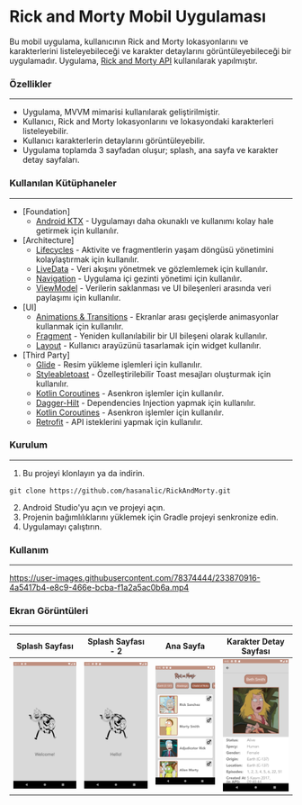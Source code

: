 # Rick and Morty Mobil Uygulaması

Bu mobil uygulama, kullanıcının Rick and Morty lokasyonlarını ve karakterlerini listeleyebileceği ve karakter detaylarını görüntüleyebileceği bir uygulamadır. Uygulama, [Rick and Morty API](https://rickandmortyapi.com) kullanılarak yapılmıştır.

### Özellikler
--------------
- Uygulama, MVVM mimarisi kullanılarak geliştirilmiştir.
- Kullanıcı, Rick and Morty lokasyonlarını ve lokasyondaki karakterleri listeleyebilir.
- Kullanıcı karakterlerin detaylarını görüntüleyebilir.
- Uygulama toplamda 3 sayfadan oluşur; splash, ana sayfa ve karakter detay sayfaları.

### Kullanılan Kütüphaneler
--------------
* [Foundation]
  * [Android KTX](https://developer.android.com/kotlin/ktx) -  Uygulamayı daha okunaklı ve kullanımı kolay hale getirmek için kullanılır.
* [Architecture]
  * [Lifecycles](https://developer.android.com/topic/libraries/architecture/lifecycle) -  Aktivite ve fragmentlerin yaşam döngüsü yönetimini kolaylaştırmak için kullanılır.
  * [LiveData](https://developer.android.com/topic/libraries/architecture/livedata) - Veri akışını yönetmek ve gözlemlemek için kullanılır.
  * [Navigation](https://developer.android.com/guide/navigation) - Uygulama içi gezinti yönetimi için kullanılır.
  * [ViewModel](https://developer.android.com/topic/libraries/architecture/viewmodel) - Verilerin saklanması ve UI bileşenleri arasında veri paylaşımı için kullanılır.
* [UI]
  * [Animations & Transitions](https://developer.android.com/develop/ui/views/animations) - Ekranlar arası geçişlerde animasyonlar kullanmak için kullanılır.
  * [Fragment](https://developer.android.com/guide/fragments) - Yeniden kullanılabilir bir UI bileşeni olarak kullanılır.
  * [Layout](https://developer.android.com/develop/ui/views/layout/declaring-layout) -  Kullanıcı arayüzünü tasarlamak için widget kullanılır.
* [Third Party]
  * [Glide](https://github.com/bumptech/glide) - Resim yükleme işlemleri için kullanılır.
  * [Styleabletoast](https://github.com/Muddz/StyleableToast) - Özelleştirilebilir Toast mesajları oluşturmak için kullanılır.
  * [Kotlin Coroutines](https://kotlinlang.org/docs/coroutines-overview.html) - Asenkron işlemler için kullanılır.
  * [Dagger-Hilt](https://developer.android.com/training/dependency-injection/hilt-android) - Dependencies Injection yapmak için kullanılır.
  * [Kotlin Coroutines](https://kotlinlang.org/docs/coroutines-overview.html) - Asenkron işlemler için kullanılır.
  * [Retrofit](https://square.github.io/retrofit/) - API isteklerini yapmak için kullanılır.

### Kurulum
--------------
1. Bu projeyi klonlayın ya da indirin.
```
git clone https://github.com/hasanalic/RickAndMorty.git
```
2. Android Studio'yu açın ve projeyi açın.
3. Projenin bağımlılıklarını yüklemek için Gradle projeyi senkronize edin.
4. Uygulamayı çalıştırın.

### Kullanım
--------------
https://user-images.githubusercontent.com/78374444/233870916-4a5417b4-e8c9-466e-bcba-f1a2a5ac0b6a.mp4

### Ekran Görüntüleri
--------------
| Splash Sayfası | Splash Sayfası - 2 | Ana Sayfa | Karakter Detay Sayfası |
| --- | --- | --- | --- |
| <img src="https://raw.githubusercontent.com/hasanalic/androidkotlin-dersleri/master/images/splash_one.png" width=200> | <img src="https://raw.githubusercontent.com/hasanalic/androidkotlin-dersleri/master/images/splash_two.png" width=200> | <img src="https://raw.githubusercontent.com/hasanalic/androidkotlin-dersleri/master/images/main_screen.png" width=200> | <img src="https://raw.githubusercontent.com/hasanalic/androidkotlin-dersleri/master/images/detail_screen.png" width=200> |
